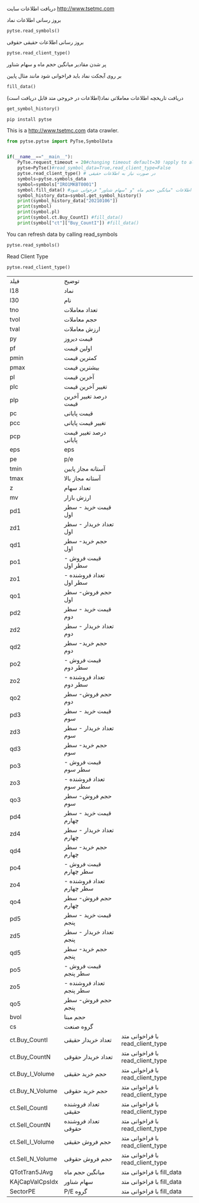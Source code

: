 دریافت اطلاعات سایت
http://www.tsetmc.com

بروز رسانی اطلاعات نماد

```python
pytse.read_symbols()
```

بروز رسانی اطلاعات حقیقی حقوقی

```python
pytse.read_client_type()
```

پر شدن مقادیر میانگین حجم ماه و سهام شناور

بر روی آبجکت نماد باید فراخوانی شود مانند مثال پایین

```python
fill_data()
```

دریافت تاریخچه اطلاعات معاملاتی نماد(اطلاعات در خروجی متد قابل دریافت است)

```python
get_symbol_history()
```

```
pip install pytse
```

This is a http://www.tsetmc.com data crawler.

```python
from pytse.pytse import PyTse,SymbolData


if(__name__=="__main__"):
    PyTse.request_timeout = 20#changing timeout default=30 !apply to all requests
    pytse=PyTse()#read_symbol_data=True,read_client_type=False
    pytse.read_client_type() # در صورت نیاز به اطلاعات حقیقی
    symbols=pytse.symbols_data
    symbol=symbols["IRO1MKBT0001"]
    symbol.fill_data() #درصورت نیاز به اطلاعات "میانگین حجم ماه "و "سهام شناور" فرخوانی شود
    symbol_history_data=symbol.get_symbol_history()
    print(symbol_history_data["20210106"])
    print(symbol)
    print(symbol.pl)
    print(symbol.ct.Buy_CountI) #fill_data()
    print(symbol["ct"]["Buy_CountI"]) #fill_data()

```

You can refresh data by calling read_symbols

```python
pytse.read_symbols()
```

Read Client Type

```python
pytse.read_client_type()
```

|                  |                           |                                  |
| ---------------- | ------------------------- | -------------------------------- |
| فیلد             | توضیح                     |                                  |
| l18              | نماد                      |                                  |
| l30              | نام                       |                                  |
| tno              | تعداد معاملات             |                                  |
| tvol             | حجم معاملات               |                                  |
| tval             | ارزش معاملات              |                                  |
| py               | قیمت دیروز                |                                  |
| pf               | اولین قیمت                |                                  |
| pmin             | کمترین قیمت               |                                  |
| pmax             | بیشترین قیمت              |                                  |
| pl               | آخرین قیمت                |                                  |
| plc              | تغییر آخرین قیمت          |                                  |
| plp              | درصد تغییر آخرین قیمت     |                                  |
| pc               | قیمت پایانی               |                                  |
| pcc              | تغییر قیمت پایانی         |                                  |
| pcp              | درصد تغییر قیمت پایانی    |                                  |
| eps              | eps                       |                                  |
| pe               | p/e                       |                                  |
| tmin             | آستانه مجاز پایین         |                                  |
| tmax             | آستانه مجاز بالا          |                                  |
| z                | تعداد سهام                |                                  |
| mv               | ارزش بازار                |                                  |
| pd1              | قیمت خرید - سطر اول       |                                  |
| zd1              | تعداد خریدار - سطر اول    |                                  |
| qd1              | حجم خرید- سطر اول         |                                  |
| po1              | قیمت فروش - سطر اول       |                                  |
| zo1              | تعداد فروشنده - سطر اول   |                                  |
| qo1              | حجم فروش- سطر اول         |                                  |
| pd2              | قیمت خرید - سطر دوم       |                                  |
| zd2              | تعداد خریدار - سطر دوم    |                                  |
| qd2              | حجم خرید- سطر دوم         |                                  |
| po2              | قیمت فروش - سطر دوم       |                                  |
| zo2              | تعداد فروشنده - سطر دوم   |                                  |
| qo2              | حجم فروش- سطر دوم         |                                  |
| pd3              | قیمت خرید - سطر سوم       |                                  |
| zd3              | تعداد خریدار - سطر سوم    |                                  |
| qd3              | حجم خرید- سطر سوم         |                                  |
| po3              | قیمت فروش - سطر سوم       |                                  |
| zo3              | تعداد فروشنده - سطر سوم   |                                  |
| qo3              | حجم فروش- سطر سوم         |                                  |
| pd4              | قیمت خرید - سطر چهارم     |                                  |
| zd4              | تعداد خریدار - سطر چهارم  |                                  |
| qd4              | حجم خرید- سطر چهارم       |                                  |
| po4              | قیمت فروش - سطر چهارم     |                                  |
| zo4              | تعداد فروشنده - سطر چهارم |                                  |
| qo4              | حجم فروش- سطر چهارم       |                                  |
| pd5              | قیمت خرید - سطر پنجم      |                                  |
| zd5              | تعداد خریدار - سطر پنجم   |                                  |
| qd5              | حجم خرید- سطر پنجم        |                                  |
| po5              | قیمت فروش - سطر پنجم      |                                  |
| zo5              | تعداد فروشنده - سطر پنجم  |                                  |
| qo5              | حجم فروش- سطر پنجم        |                                  |
| bvol             | حجم مبنا                  |                                  |
| cs               | گروه صنعت                 |                                  |
| ct.Buy_CountI    | تعداد خریدار حقیقی        | با فراخوانی متد read_client_type |
| ct.Buy_CountN    | تعداد خریدار حقوقی        | با فراخوانی متد read_client_type |
| ct.Buy_I_Volume  | حجم خرید حقیقی            | با فراخوانی متد read_client_type |
| ct.Buy_N_Volume  | حجم خرید حقوقی            | با فراخوانی متد read_client_type |
| ct.Sell_CountI   | تعداد فروشنده حقیقی       | با فراخوانی متد read_client_type |
| ct.Sell_CountN   | تعداد فروشنده حقوقی       | با فراخوانی متد read_client_type |
| ct.Sell_I_Volume | حجم فروش حقیقی            | با فراخوانی متد read_client_type |
| ct.Sell_N_Volume | حجم فروش حقوقی            | با فراخوانی متد read_client_type |
| QTotTran5JAvg    | میانگین حجم ماه           | با فراخوانی متد fill_data        |
| KAjCapValCpsIdx  | سهام شناور                | با فراخوانی متد fill_data        |
| SectorPE         | P/E گروه                  | با فراخوانی متد fill_data        |
